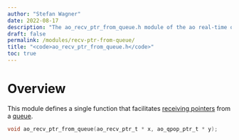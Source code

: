 ```yaml
---
author: "Stefan Wagner"
date: 2022-08-17
description: "The ao_recv_ptr_from_queue.h module of the ao real-time operating system."
draft: false
permalink: /modules/recv-ptr-from-queue/
title: "<code>ao_recv_ptr_from_queue.h</code>"
toc: true
---
```


# Overview

This module defines a single function that facilitates [receiving pointers](recv-ptr.md) from a [queue](queue4ptr.md).

```c
void ao_recv_ptr_from_queue(ao_recv_ptr_t * x, ao_qpop_ptr_t * y);
```

